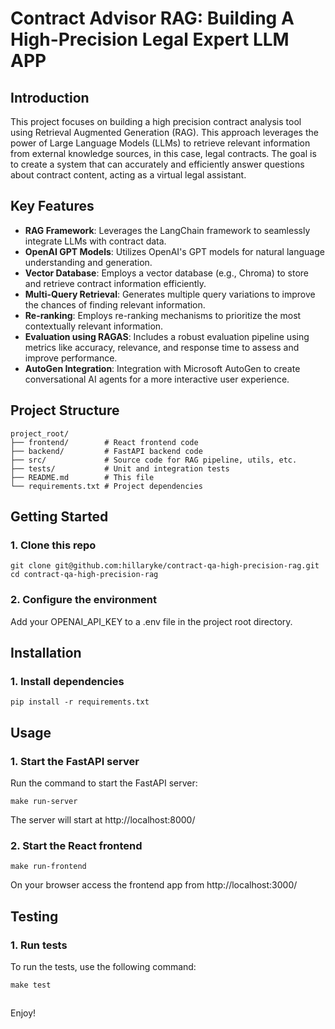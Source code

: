 # Contract Advisor RAG: Building A High-Precision Legal Expert LLM APP

## Introduction
This project focuses on building a high precision contract analysis tool using Retrieval Augmented Generation (RAG). This approach leverages the power of Large Language Models (LLMs) to retrieve relevant information from external knowledge sources, in this case, legal contracts. The goal is to create a system that can accurately and efficiently answer questions about contract content, acting as a virtual legal assistant.

## Key Features
- **RAG Framework**: Leverages the LangChain framework to seamlessly integrate LLMs with contract data.
- **OpenAI GPT Models**: Utilizes OpenAI's GPT models for natural language understanding and generation.
- **Vector Database**: Employs a vector database (e.g., Chroma) to store and retrieve contract information efficiently.
- **Multi-Query Retrieval**: Generates multiple query variations to improve the chances of finding relevant information.
- **Re-ranking**: Employs re-ranking mechanisms to prioritize the most contextually relevant information.
- **Evaluation using RAGAS**: Includes a robust evaluation pipeline using metrics like accuracy, relevance, and response time to assess and improve performance.
- **AutoGen Integration**: Integration with Microsoft AutoGen to create conversational AI agents for a more interactive user experience.

## Project Structure
```
project_root/
├── frontend/        # React frontend code
├── backend/         # FastAPI backend code
├── src/             # Source code for RAG pipeline, utils, etc.
├── tests/           # Unit and integration tests
├── README.md        # This file
└── requirements.txt # Project dependencies
```

## Getting Started
### 1. Clone this repo
```
git clone git@github.com:hillaryke/contract-qa-high-precision-rag.git
cd contract-qa-high-precision-rag
```
### 2. Configure the environment
Add your OPENAI_API_KEY to a .env file in the project root directory.

## Installation
### 1. Install dependencies
```
pip install -r requirements.txt
```

## Usage
### 1. Start the FastAPI server
Run the command to start the FastAPI server:
```
make run-server
```
The server will start at http://localhost:8000/

### 2. Start the React frontend
```
make run-frontend
```

On your browser access the frontend app from http://localhost:3000/

## Testing
### 1. Run tests
To run the tests, use the following command:
```
make test
```
##
Enjoy!
##